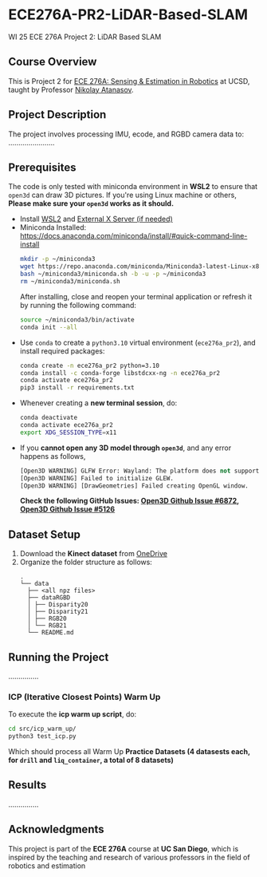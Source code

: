 # ECE276A-PR2-LiDAR-Based-SLAM
WI 25 ECE 276A Project 2: LiDAR Based SLAM

## Course Overview
This is Project 2 for [ECE 276A: Sensing & Estimation in Robotics](https://natanaso.github.io/ece276a/) at UCSD, taught by Professor [Nikolay Atanasov](https://natanaso.github.io/).

## Project Description
The project involves processing IMU, ecode, and RGBD camera data to: .......................

## Prerequisites 
The code is only tested with miniconda environment in **WSL2** to ensure that `open3d` can draw 3D pictures. If you're using Linux machine or others, **Please make sure your `open3d` works as it should.**
- Install [WSL2](https://dev.to/brayandiazc/install-wsl-from-the-microsoft-store-111h) and [External X Server (if needed)](https://www.google.com/search?q=VcXsrv)
- Miniconda Installed: https://docs.anaconda.com/miniconda/install/#quick-command-line-install
    ```bash
    mkdir -p ~/miniconda3
    wget https://repo.anaconda.com/miniconda/Miniconda3-latest-Linux-x86_64.sh -O ~/miniconda3/miniconda.sh
    bash ~/miniconda3/miniconda.sh -b -u -p ~/miniconda3
    rm ~/miniconda3/miniconda.sh
    ```
    After installing, close and reopen your terminal application or refresh it by running the following command:
    ```bash
    source ~/miniconda3/bin/activate
    conda init --all
    ```
- Use `conda` to create a `python3.10` virtual environment (`ece276a_pr2`), and install required packages:
    ```bash
    conda create -n ece276a_pr2 python=3.10
    conda install -c conda-forge libstdcxx-ng -n ece276a_pr2
    conda activate ece276a_pr2
    pip3 install -r requirements.txt
    ```
- Whenever creating a **new terminal session**, do:
    ```bash
    conda deactivate
    conda activate ece276a_pr2
    export XDG_SESSION_TYPE=x11
    ```
- If you **cannot open any 3D model through `open3d`**, and any error happens as follows, 
    ```python
    [Open3D WARNING] GLFW Error: Wayland: The platform does not support setting the window position
    [Open3D WARNING] Failed to initialize GLEW.
    [Open3D WARNING] [DrawGeometries] Failed creating OpenGL window.
    ```
    **Check the following GitHub Issues: [Open3D Github Issue #6872](https://github.com/isl-org/Open3D/issues/6872), [Open3D Github Issue #5126](https://github.com/isl-org/Open3D/issues/5126)**

## Dataset Setup
1. Download the **Kinect dataset** from [OneDrive](https://ucsdcloud-my.sharepoint.com/:u:/g/personal/w3chou_ucsd_edu/ERWl0hGlKzVGl9aSChewQgEB0XdA7LNLz2cW2ncBS63aZw?e=1Dy1Ai)
2. Organize the folder structure as follows:
    ```text
    .
    └── data
      ├── <all npz files>
      ├── dataRGBD
      │ ├── Disparity20
      │ ├── Disparity21
      │ ├── RGB20
      │ └── RGB21
      └── README.md
    ```

## Running the Project
...............

### ICP (Iterative Closest Points) Warm Up
To execute the **icp warm up script**, do:
```bash
cd src/icp_warm_up/
python3 test_icp.py
```
Which should process all Warm Up **Practice Datasets (4 datasests each, for `drill` and `liq_container`, a total of 8 datasets)**

## Results
...............

## Acknowledgments
This project is part of the **ECE 276A** course at **UC San Diego**, which is inspired by the teaching and research of various professors in the field of robotics and estimation